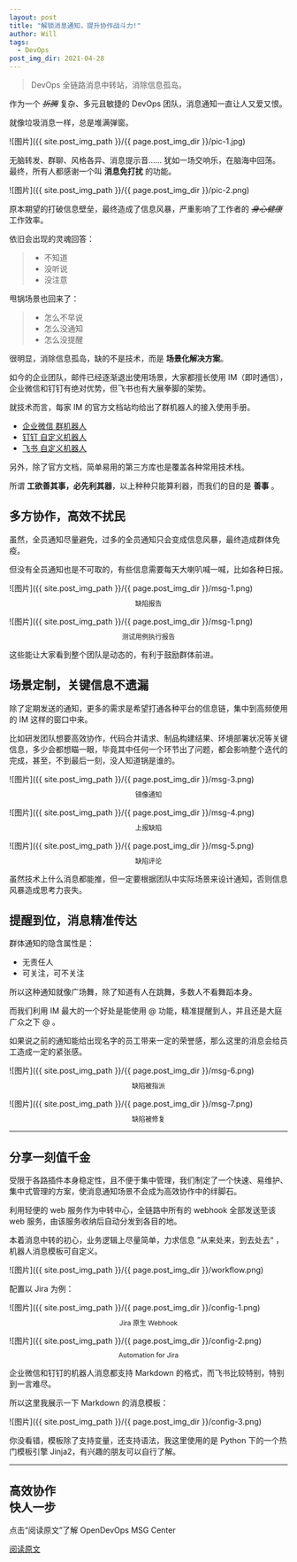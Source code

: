 ```yaml
---
layout: post
title: "解锁消息通知，提升协作战斗力!"
author: Will
tags: 
  - DevOps
post_img_dir: 2021-04-28
---
```



> DevOps 全链路消息中转站，消除信息孤岛。

作为一个 *~~折腾~~* 复杂、多元且敏捷的 DevOps 团队，消息通知一直让人又爱又恨。

就像垃圾消息一样，总是堆满弹窗。

![图片]({{ site.post_img_path }}/{{ page.post_img_dir }}/pic-1.jpg)

无脑转发、群聊、风格各异、消息提示音…… 犹如一场交响乐，在脑海中回荡。最终，所有人都感谢一个叫 **消息免打扰** 的功能。

![图片]({{ site.post_img_path }}/{{ page.post_img_dir }}/pic-2.png)

原本期望的打破信息壁垒，最终造成了信息风暴，严重影响了工作者的 *~~身心健康~~* 工作效率。

依旧会出现的灵魂回答：

> - 不知道
> - 没听说
> - 没注意

甩锅场景也回来了：

> - 怎么不早说
> - 怎么没通知
> - 怎么没提醒

很明显，消除信息孤岛，缺的不是技术，而是 **场景化解决方案**。

如今的企业团队，邮件已经逐渐退出使用场景，大家都擅长使用 IM（即时通信），企业微信和钉钉有绝对优势，但飞书也有大展拳脚的架势。

就技术而言，每家 IM 的官方文档站均给出了群机器人的接入使用手册。

- [企业微信 群机器人](https://work.weixin.qq.com/api/doc/90000/90136/91770)
- [钉钉 自定义机器人](https://developers.dingtalk.com/document/app/custom-robot-access)
- [飞书 自定义机器人](https://open.feishu.cn/document/ukTMukTMukTM/ucTM5YjL3ETO24yNxkjN)

另外，除了官方文档，简单易用的第三方库也是覆盖各种常用技术栈。

所谓 **工欲善其事，必先利其器**，以上种种只能算利器，而我们的目的是 **善事** 。

## 多方协作，高效不扰民

虽然，全员通知尽量避免，过多的全员通知只会变成信息风暴，最终造成群体免疫。

但没有全员通知也是不可取的，有些信息需要每天大喇叭喊一喊，比如各种日报。

![图片]({{ site.post_img_path }}/{{ page.post_img_dir }}/msg-1.png)

<p align="center" style="font-size: 12px; margin-top: -5px">缺陷报告</p>

![图片]({{ site.post_img_path }}/{{ page.post_img_dir }}/msg-1.png)

<p align="center" style="font-size: 12px; margin-top: -5px">测试用例执行报告</p>

这些能让大家看到整个团队是动态的，有利于鼓励群体前进。

## 场景定制，关键信息不遗漏

除了定期发送的通知，更多的需求是希望打通各种平台的信息链，集中到高频使用的 IM 这样的窗口中来。

比如研发团队想要高效协作，代码合并请求、制品构建结果、环境部署状况等关键信息，多少会都想瞄一眼，毕竟其中任何一个环节出了问题，都会影响整个迭代的完成，甚至，不到最后一刻，没人知道锅是谁的。

![图片]({{ site.post_img_path }}/{{ page.post_img_dir }}/msg-3.png)

<p align="center" style="font-size: 12px; margin-top: -5px">镜像通知</p>

![图片]({{ site.post_img_path }}/{{ page.post_img_dir }}/msg-4.png)

<p align="center" style="font-size: 12px; margin-top: -5px">上报缺陷</p>

![图片]({{ site.post_img_path }}/{{ page.post_img_dir }}/msg-5.png)

<p align="center" style="font-size: 12px; margin-top: -5px">缺陷评论</p>

虽然技术上什么消息都能推，但一定要根据团队中实际场景来设计通知，否则信息风暴造成思考力丧失。

## 提醒到位，消息精准传达

群体通知的隐含属性是：

- 无责任人
- 可关注，可不关注

所以这种通知就像广场舞，除了知道有人在跳舞，多数人不看舞蹈本身。

而我们利用 IM 最大的一个好处是能使用 @ 功能，精准提醒到人，并且还是大庭广众之下 @ 。

如果说之前的通知能给出现名字的员工带来一定的荣誉感，那么这里的消息会给员工造成一定的紧张感。

![图片]({{ site.post_img_path }}/{{ page.post_img_dir }}/msg-6.png)

<p align="center" style="font-size: 12px; margin-top: -5px">缺陷被指派</p>

![图片]({{ site.post_img_path }}/{{ page.post_img_dir }}/msg-7.png)

<p align="center" style="font-size: 12px; margin-top: -5px">缺陷被修复</p>

----

## 分享一刻值千金

受限于各路插件本身稳定性，且不便于集中管理，我们制定了一个快速、易维护、集中式管理的方案，使消息通知场景不会成为高效协作中的绊脚石。

利用轻便的 web 服务作为中转中心，全链路中所有的 webhook 全部发送至该 web 服务，由该服务收纳后自动分发到各目的地。

本着消息中转的初心，业务逻辑上尽量简单，力求信息 ”从来处来，到去处去“ ，机器人消息模板可自定义。

![图片]({{ site.post_img_path }}/{{ page.post_img_dir }}/workflow.png)

配置以 Jira 为例：

![图片]({{ site.post_img_path }}/{{ page.post_img_dir }}/config-1.png)

<p align="center" style="font-size: 12px; margin-top: -5px">Jira 原生 Webhook</p>

![图片]({{ site.post_img_path }}/{{ page.post_img_dir }}/config-2.png)

<p align="center" style="font-size: 12px; margin-top: -5px">Automation for Jira</p>

企业微信和钉钉的机器人消息都支持 Markdown 的格式，而飞书比较特别，特别到一言难尽。

所以这里我展示一下 Markdown 的消息模板：

![图片]({{ site.post_img_path }}/{{ page.post_img_dir }}/config-3.png)

你没看错，模板除了支持变量，还支持语法，我这里使用的是 Python 下的一个热门模板引擎 Jinja2，有兴趣的朋友可以自行了解。

----

## 高效协作<br>快人一步

点击“阅读原文”了解 OpenDevOps MSG Center

[阅读原文](https://github.com/QualitySphere/odo-msg-center)
